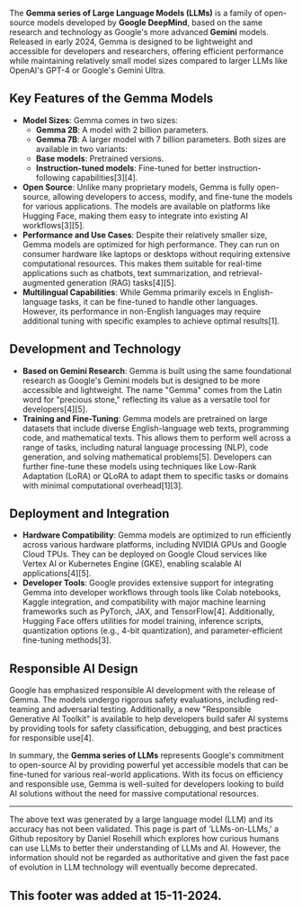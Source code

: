 The **Gemma series of Large Language Models (LLMs)** is a family of open-source models developed by **Google DeepMind**, based on the same research and technology as Google's more advanced **Gemini** models. Released in early 2024, Gemma is designed to be lightweight and accessible for developers and researchers, offering efficient performance while maintaining relatively small model sizes compared to larger LLMs like OpenAI's GPT-4 or Google's Gemini Ultra.

## Key Features of the Gemma Models

- **Model Sizes**: Gemma comes in two sizes:
  - **Gemma 2B**: A model with 2 billion parameters.
  - **Gemma 7B**: A larger model with 7 billion parameters.
  Both sizes are available in two variants:
  - **Base models**: Pretrained versions.
  - **Instruction-tuned models**: Fine-tuned for better instruction-following capabilities\[3]\[4].
- **Open Source**: Unlike many proprietary models, Gemma is fully open-source, allowing developers to access, modify, and fine-tune the models for various applications. The models are available on platforms like Hugging Face, making them easy to integrate into existing AI workflows\[3]\[5].
- **Performance and Use Cases**: Despite their relatively smaller size, Gemma models are optimized for high performance. They can run on consumer hardware like laptops or desktops without requiring extensive computational resources. This makes them suitable for real-time applications such as chatbots, text summarization, and retrieval-augmented generation (RAG) tasks\[4]\[5].
- **Multilingual Capabilities**: While Gemma primarily excels in English-language tasks, it can be fine-tuned to handle other languages. However, its performance in non-English languages may require additional tuning with specific examples to achieve optimal results\[1].

## Development and Technology

- **Based on Gemini Research**: Gemma is built using the same foundational research as Google's Gemini models but is designed to be more accessible and lightweight. The name "Gemma" comes from the Latin word for "precious stone," reflecting its value as a versatile tool for developers\[4]\[5].
- **Training and Fine-Tuning**: Gemma models are pretrained on large datasets that include diverse English-language web texts, programming code, and mathematical texts. This allows them to perform well across a range of tasks, including natural language processing (NLP), code generation, and solving mathematical problems\[5]. Developers can further fine-tune these models using techniques like Low-Rank Adaptation (LoRA) or QLoRA to adapt them to specific tasks or domains with minimal computational overhead\[1]\[3].

## Deployment and Integration

- **Hardware Compatibility**: Gemma models are optimized to run efficiently across various hardware platforms, including NVIDIA GPUs and Google Cloud TPUs. They can be deployed on Google Cloud services like Vertex AI or Kubernetes Engine (GKE), enabling scalable AI applications\[4]\[5].
- **Developer Tools**: Google provides extensive support for integrating Gemma into developer workflows through tools like Colab notebooks, Kaggle integration, and compatibility with major machine learning frameworks such as PyTorch, JAX, and TensorFlow\[4]. Additionally, Hugging Face offers utilities for model training, inference scripts, quantization options (e.g., 4-bit quantization), and parameter-efficient fine-tuning methods\[3].

## Responsible AI Design

Google has emphasized responsible AI development with the release of Gemma. The models undergo rigorous safety evaluations, including red-teaming and adversarial testing. Additionally, a new "Responsible Generative AI Toolkit" is available to help developers build safer AI systems by providing tools for safety classification, debugging, and best practices for responsible use\[4].

In summary, the **Gemma series of LLMs** represents Google's commitment to open-source AI by providing powerful yet accessible models that can be fine-tuned for various real-world applications. With its focus on efficiency and responsible use, Gemma is well-suited for developers looking to build AI solutions without the need for massive computational resources.

&#x20;

---

The above text was generated by a large language model (LLM) and its accuracy has not been validated. This page is part of 'LLMs-on-LLMs,' a Github repository by Daniel Rosehill which explores how curious humans can use LLMs to better their understanding of LLMs and AI. However, the information should not be regarded as authoritative and given the fast pace of evolution in LLM technology will eventually become deprecated. 

This footer was added at 15-11-2024.
---